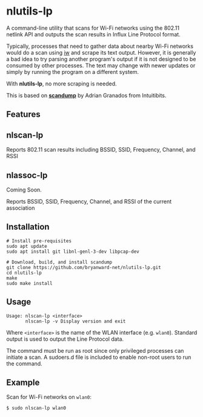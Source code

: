 # nlutils-lp

A command-line utility that scans for Wi-Fi networks using the 802.11 netlink API and outputs the scan results in Influx Line Protocol format.

Typically, processes that need to gather data about nearby Wi-Fi networks would do a scan using [iw](https://wireless.wiki.kernel.org/en/users/documentation/iw) and scrape its text output. However, it is generally a bad idea to try parsing another program's output if it is not designed to be consumed by other processes. The text may change with newer updates or simply by running the program on a different system. 

With **nlutils-lp**, no more scraping is needed.

This is based on [**scandump**](https://github.com/intuitibits/scandump) by Adrian Granados from Intuitibits.

## Features

## nlscan-lp

Reports 802.11 scan results including BSSID, SSID, Frequency, Channel, and RSSI

## nlassoc-lp

Coming Soon.

Reports BSSID, SSID, Frequency, Channel, and RSSI of the current association

## Installation

```shell
# Install pre-requisites
sudo apt update
sudo apt install git libnl-genl-3-dev libpcap-dev

# Download, build, and install scandump
git clone https://github.com/bryanward-net/nlutils-lp.git
cd nlutils-lp
make
sudo make install
```

## Usage

```shell
Usage: nlscan-lp <interface>
       nlscan-lp -v	Display version and exit
```

Where `<interface>` is the name of the WLAN interface (e.g. `wlan0`).  Standard output is used to output the Line Protocol data.

The command must be run as root since only privileged processes can initiate a scan.
A sudoers.d file is included to enable non-root users to run the command.

## Example

Scan for Wi-Fi networks on `wlan0`:
```console
$ sudo nlscan-lp wlan0
```
